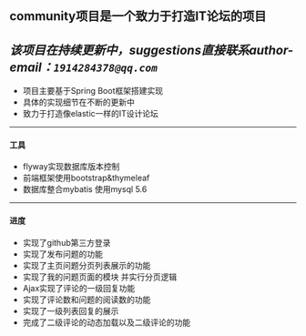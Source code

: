 ## community项目是一个致力于打造IT论坛的项目

*该项目在持续更新中，suggestions直接联系author-email：`1914284378@qq.com`*
---
- 项目主要基于Spring Boot框架搭建实现
- 具体的实现细节在不断的更新中
- 致力于打造像elastic一样的IT设计论坛
---
#### 工具
- flyway实现数据库版本控制
- 前端框架使用bootstrap&thymeleaf
- 数据库整合mybatis 使用mysql 5.6

---
#### 进度
- 实现了github第三方登录
- 实现了发布问题的功能
- 实现了主页问题分页列表展示的功能
- 实现了我的问题页面的模块 并实行分页逻辑
- Ajax实现了评论的一级回复功能
- 实现了评论数和问题的阅读数的功能
- 实现了一级列表回复的展示
- 完成了二级评论的动态加载以及二级评论的功能

